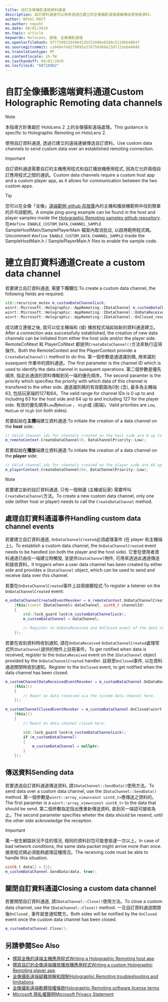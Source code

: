 ```yaml
---
title: 自訂全像攝影遠端資料通道
description: 自訂資料通道可以用來透過已建立的全像攝影遠端連線傳送使用者資料。
author: NPohl-MSFT
ms.author: nopohl
ms.date: 08/01/2019
ms.topic: article
keywords: HoloLens、遠端、全像攝影遠端
ms.openlocfilehash: 9f7f20023d496412b331606e03d0c5110bb4864f
ms.sourcegitcommit: ca949efe0279995a376750d89e23d7123eb44846
ms.translationtype: MT
ms.contentlocale: zh-TW
ms.lasthandoff: 08/01/2019
ms.locfileid: "68718082"
---
```

# <a name="custom-holographic-remoting-data-channels"></a><span data-ttu-id="ae1d5-104">自訂全像攝影遠端資料通道</span><span class="sxs-lookup"><span data-stu-id="ae1d5-104">Custom Holographic Remoting data channels</span></span>

>[!NOTE]
><span data-ttu-id="ae1d5-105">本指導方針專屬於 HoloLens 2 上的全像攝影遠端處理。</span><span class="sxs-lookup"><span data-stu-id="ae1d5-105">This guidance is specific to Holographic Remoting on HoloLens 2.</span></span>

<span data-ttu-id="ae1d5-106">使用自訂資料通道, 透過已建立的遠端連線傳送自訂資料。</span><span class="sxs-lookup"><span data-stu-id="ae1d5-106">Use custom data channels to send custom data over an established remoting connection.</span></span>

>[!IMPORTANT]
><span data-ttu-id="ae1d5-107">自訂資料通道需要自訂的主機應用程式和自訂播放機應用程式, 因為它允許兩個自訂應用程式之間的通訊。</span><span class="sxs-lookup"><span data-stu-id="ae1d5-107">Custom data channels require a custom host app and a custom player app, as it allows for communication between the two custom apps.</span></span>

>[!TIP]
><span data-ttu-id="ae1d5-108">您可以在全像「全像」[遠端範例 github 存放庫](https://github.com/microsoft/MixedReality-HolographicRemoting-Samples)內的主機和播放機範例中找到簡單的乒乓球範例。</span><span class="sxs-lookup"><span data-stu-id="ae1d5-108">A simple ping-pong example can be found in the host and player samples inside the [Holographic Remoting samples github repository](https://github.com/microsoft/MixedReality-HolographicRemoting-Samples).</span></span> <span data-ttu-id="ae1d5-109">在```#define ENABLE_CUSTOM_DATA_CHANNEL_SAMPLE``` SampleHostMain/SamplePlayerMain 檔案內取消批註, 以啟用範例程式碼。</span><span class="sxs-lookup"><span data-stu-id="ae1d5-109">Uncomment ```#define ENABLE_CUSTOM_DATA_CHANNEL_SAMPLE``` inside the SampleHostMain.h / SamplePlayerMain.h files to enable the sample code.</span></span>


# <a name="create-a-custom-data-channel"></a><span data-ttu-id="ae1d5-110">建立自訂資料通道</span><span class="sxs-lookup"><span data-stu-id="ae1d5-110">Create a custom data channel</span></span>


<span data-ttu-id="ae1d5-111">若要建立自訂資料通道, 需要下欄欄位:</span><span class="sxs-lookup"><span data-stu-id="ae1d5-111">To create a custom data channel, the following fields are required:</span></span>
```cpp
std::recursive_mutex m_customDataChannelLock;
winrt::Microsoft::Holographic::AppRemoting::IDataChannel m_customDataChannel = nullptr;
winrt::Microsoft::Holographic::AppRemoting::IDataChannel::OnDataReceived_revoker m_customChannelDataReceivedEventRevoker;
winrt::Microsoft::Holographic::AppRemoting::IDataChannel::OnClosed_revoker m_customChannelClosedEventRevoker;
```

<span data-ttu-id="ae1d5-112">成功建立連接之後, 就可以從主機端和 (或) 播放程式端起始新的資料通道建立。</span><span class="sxs-lookup"><span data-stu-id="ae1d5-112">After a connection was successfully established, the creation of new data channels can be initiated from either the host side and/or the player side.</span></span> <span data-ttu-id="ae1d5-113">RemoteCoNtext 和 PlayerCoNtext 都提供```CreateDataChannel()```方法來執行這項操作。</span><span class="sxs-lookup"><span data-stu-id="ae1d5-113">Both the RemoteContext and the PlayerContext provide a ```CreateDataChannel()``` method to do this.</span></span> <span data-ttu-id="ae1d5-114">第一個參數是通道識別碼, 用來識別 susequent 作業中的資料通道。</span><span class="sxs-lookup"><span data-stu-id="ae1d5-114">The first parameter is the channel ID which is used to identify the data channel in susequent operations.</span></span> <span data-ttu-id="ae1d5-115">第二個參數是優先順序, 指定此通道的資料傳輸到另一端的優先順序。</span><span class="sxs-lookup"><span data-stu-id="ae1d5-115">The second paramter is the priority which specifies the priority with which data of this channel is transfered to the other side.</span></span> <span data-ttu-id="ae1d5-116">通道識別碼的有效範圍為0到 (含), 最多為主機端 63, 包括玩家端的127和64。</span><span class="sxs-lookup"><span data-stu-id="ae1d5-116">The valid range for channel IDs is 0 up to and including 63 for the host side and 64 up to and including 127 for the player side.</span></span> <span data-ttu-id="ae1d5-117">有效的優先順序```Low```為```Medium``` 、 ```High```或 (兩端)。</span><span class="sxs-lookup"><span data-stu-id="ae1d5-117">Valid priorities are ```Low```, ```Medium``` or ```High``` (on both sides).</span></span>

<span data-ttu-id="ae1d5-118">若要起始在**主機**端建立資料通道:</span><span class="sxs-lookup"><span data-stu-id="ae1d5-118">To initiate the creation of a data channel on the **host** side:</span></span>
```cpp
// Valid channel ids for channels created on the host side are 0 up to and including 63
m_remoteContext.CreateDataChannel(0, DataChannelPriority::Low);
```

<span data-ttu-id="ae1d5-119">若要起始在**播放**端建立資料通道:</span><span class="sxs-lookup"><span data-stu-id="ae1d5-119">To initiate the creation of a data channel on the **player** side:</span></span>
```cpp
// Valid channel ids for channels created on the player side are 64 up to and including 127
m_playerContext.CreateDataChannel(64, DataChannelPriority::Low);
```

>[!NOTE]
><span data-ttu-id="ae1d5-120">若要建立新的自訂資料通道, 只有一個側邊 (主機或玩家) 需要呼叫```CreateDataChannel```方法。</span><span class="sxs-lookup"><span data-stu-id="ae1d5-120">To create a new custom data channel, only one side (either host or player) needs to call the ```CreateDataChannel``` method.</span></span>

## <a name="handling-custom-data-channel-events"></a><span data-ttu-id="ae1d5-121">處理自訂資料通道事件</span><span class="sxs-lookup"><span data-stu-id="ae1d5-121">Handling custom data channel events</span></span>

<span data-ttu-id="ae1d5-122">若要建立自訂資料通道, ```OnDataChannelCreated```必須處理事件 (在 player 和主機端上)。</span><span class="sxs-lookup"><span data-stu-id="ae1d5-122">To establish a custom data channel, the ```OnDataChannelCreated``` event needs to be handled (on both the player and the host side).</span></span> <span data-ttu-id="ae1d5-123">它會在使用者資料通道已由任一端建立時觸發, 並提供```IDataChannel```物件, 可用來透過此通道傳送和接收資料。</span><span class="sxs-lookup"><span data-stu-id="ae1d5-123">It triggers when a user data channel has been created by either side and provides a ```IDataChannel``` object, which can be used to send and receive data over this channel.</span></span>

<span data-ttu-id="ae1d5-124">若要在```OnDataChannelCreated```事件上註冊接聽程式:</span><span class="sxs-lookup"><span data-stu-id="ae1d5-124">To register a listener on the ```OnDataChannelCreated``` event:</span></span>
```cpp
m_onDataChannelCreatedEventRevoker = m_remoteContext.OnDataChannelCreated(winrt::auto_revoke,
    [this](const IDataChannel& dataChannel, uint8_t channelId)
    {
        std::lock_guard lock(m_customDataChannelLock);
        m_customDataChannel = dataChannel;

        // Register to OnDataReceived and OnClosed event of the data channel here, see below...
    });
```

<span data-ttu-id="ae1d5-125">若要在收到資料時收到通知, 請在```OnDataReceived``` ```OnDataChannelCreated```處理常式所```IDataChannel```提供的物件上註冊事件。</span><span class="sxs-lookup"><span data-stu-id="ae1d5-125">To get notified when data is received, register to the ```OnDataReceived``` event on the ```IDataChannel``` object provided by the ```OnDataChannelCreated``` handler.</span></span> <span data-ttu-id="ae1d5-126">註冊至```OnClosed```事件, 以在資料通道關閉時收到通知。</span><span class="sxs-lookup"><span data-stu-id="ae1d5-126">Register to the ```OnClosed``` event, to get notified when the data channel has been closed.</span></span>

```cpp
m_customChannelDataReceivedEventRevoker = m_customDataChannel.OnDataReceived(winrt::auto_revoke, 
    [this]()
    {
        // React on data received via the custom data channel here.
    });

m_customChannelClosedEventRevoker = m_customDataChannel.OnClosed(winrt::auto_revoke,
    [this]()
    {
        // React on data channel closed here.

        std::lock_guard lock(m_customDataChannelLock);
        if (m_customDataChannel)
        {
            m_customDataChannel = nullptr;
        }
    });
```

## <a name="sending-data"></a><span data-ttu-id="ae1d5-127">傳送資料</span><span class="sxs-lookup"><span data-stu-id="ae1d5-127">Sending data</span></span>

<span data-ttu-id="ae1d5-128">若要透過自訂資料通道傳送資料, 請```IDataChannel::SendData()```使用方法。</span><span class="sxs-lookup"><span data-stu-id="ae1d5-128">To send data over a custom data channel, use the ```IDataChannel::SendData()``` method.</span></span> <span data-ttu-id="ae1d5-129">第一個參數是```winrt::array_view<const uint8_t>```應傳送之資料的。</span><span class="sxs-lookup"><span data-stu-id="ae1d5-129">The first paramter is a ```winrt::array_view<const uint8_t>``` to the data that should be send.</span></span> <span data-ttu-id="ae1d5-130">第二個參數指定指出應重新傳送資料, 直到另一端認可接收為止。</span><span class="sxs-lookup"><span data-stu-id="ae1d5-130">The second parameter specifies wheter the data should be resend, until the other side acknowledge the reception.</span></span> 

>[!IMPORTANT]
><span data-ttu-id="ae1d5-131">萬一發生網路狀況不佳的情況, 相同的資料封包可能會抵達一次以上。</span><span class="sxs-lookup"><span data-stu-id="ae1d5-131">In case of bad network conditions, the same data packet might arrive more than once.</span></span> <span data-ttu-id="ae1d5-132">接收程式碼必須能夠處理這種情況。</span><span class="sxs-lookup"><span data-stu-id="ae1d5-132">The receiving code must be able to handle this situation.</span></span>

```cpp
uint8_t data[] = {1};
m_customDataChannel.SendData(data, true);
```

## <a name="closing-a-custom-data-channel"></a><span data-ttu-id="ae1d5-133">關閉自訂資料通道</span><span class="sxs-lookup"><span data-stu-id="ae1d5-133">Closing a custom data channel</span></span>

<span data-ttu-id="ae1d5-134">若要關閉自訂資料通道, 請```IDataChannel::Close()```使用方法。</span><span class="sxs-lookup"><span data-stu-id="ae1d5-134">To close a custom data channel, use the ```IDataChannel::Close()``` method.</span></span> <span data-ttu-id="ae1d5-135">一旦自訂資料通道關閉後```OnClosed``` , 事件就會通知雙方。</span><span class="sxs-lookup"><span data-stu-id="ae1d5-135">Both sides will be notified by the ```OnClosed``` event once the custom data channel has been closed.</span></span>

```cpp
m_customDataChannel.Close();
```

## <a name="see-also"></a><span data-ttu-id="ae1d5-136">另請參閱</span><span class="sxs-lookup"><span data-stu-id="ae1d5-136">See Also</span></span>
* [<span data-ttu-id="ae1d5-137">撰寫全像的遠端主機應用程式</span><span class="sxs-lookup"><span data-stu-id="ae1d5-137">Writing a Holographic Remoting host app</span></span>](holographic-remoting-create-host.md)
* [<span data-ttu-id="ae1d5-138">撰寫自訂的全像遠端播放播放機應用程式</span><span class="sxs-lookup"><span data-stu-id="ae1d5-138">Writing a custom Holographic Remoting player app</span></span>](holographic-remoting-create-player.md)
* [<span data-ttu-id="ae1d5-139">全像攝影遠端疑難排解和限制</span><span class="sxs-lookup"><span data-stu-id="ae1d5-139">Holographic Remoting troubleshooting and limitations</span></span>](holographic-remoting-troubleshooting.md)
* [<span data-ttu-id="ae1d5-140">全像攝影遠端軟體授權條款</span><span class="sxs-lookup"><span data-stu-id="ae1d5-140">Holographic Remoting software license terms</span></span>](https://docs.microsoft.com/en-us/legal/mixed-reality/microsoft-holographic-remoting-software-license-terms)
* [<span data-ttu-id="ae1d5-141">Microsoft 隱私權聲明</span><span class="sxs-lookup"><span data-stu-id="ae1d5-141">Microsoft Privacy Statement</span></span>](https://go.microsoft.com/fwlink/?LinkId=521839)